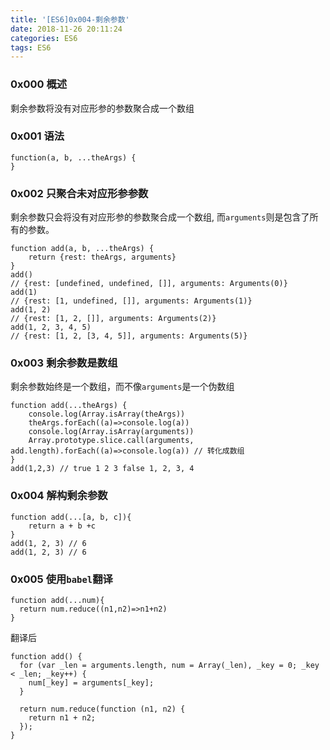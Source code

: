 ```yaml
---
title: '[ES6]0x004-剩余参数'
date: 2018-11-26 20:11:24
categories: ES6
tags: ES6
---
```

### 0x000 概述
剩余参数将没有对应形参的参数聚合成一个数组

### 0x001 语法
```
function(a, b, ...theArgs) {
}
```
### 0x002 只聚合未对应形参参数
剩余参数只会将没有对应形参的参数聚合成一个数组, 而`arguments`则是包含了所有的参数。
```
function add(a, b, ...theArgs) {
    return {rest: theArgs, arguments}
}
add() 
// {rest: [undefined, undefined, []], arguments: Arguments(0)}
add(1) 
// {rest: [1, undefined, []], arguments: Arguments(1)}
add(1, 2) 
// {rest: [1, 2, []], arguments: Arguments(2)}
add(1, 2, 3, 4, 5) 
// {rest: [1, 2, [3, 4, 5]], arguments: Arguments(5)}
```

### 0x003 剩余参数是数组
剩余参数始终是一个数组，而不像`arguments`是一个伪数组
```
function add(...theArgs) {
    console.log(Array.isArray(theArgs))
    theArgs.forEach((a)=>console.log(a))
    console.log(Array.isArray(arguments))
    Array.prototype.slice.call(arguments, add.length).forEach((a)=>console.log(a)) // 转化成数组
}
add(1,2,3) // true 1 2 3 false 1, 2, 3, 4
```

### 0x004 解构剩余参数
```
function add(...[a, b, c]){
    return a + b +c
}
add(1, 2, 3) // 6
add(1, 2, 3) // 6
```
### 0x005 使用`babel`翻译
```
function add(...num){
  return num.reduce((n1,n2)=>n1+n2)
}
```
翻译后
```
function add() {
  for (var _len = arguments.length, num = Array(_len), _key = 0; _key < _len; _key++) {
    num[_key] = arguments[_key];
  }

  return num.reduce(function (n1, n2) {
    return n1 + n2;
  });
}
```